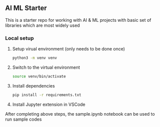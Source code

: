 ## AI ML Starter

This is a starter repo for working with AI & ML projects with basic set of libraries which are most widely used

### Local setup

1. Setup virual environment (only needs to be done once)

   ```bash
   python3 -m venv venv
   ```

2. Switch to the virtual environment

   ```bash
   source venv/bin/activate
   ```

3. Install dependencies

   ```bash
   pip install -r requirements.txt
   ```

4. Install Jupyter extension in VSCode

After completing above steps, the sample.ipynb notebook can be used to run sample codes
